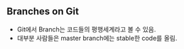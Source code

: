## Branches on Git

- Git에서 Branch는 코드들의 평행세계라고 볼 수 있음.
- 대부분 사람들은 master branch에는 stable한 code를 올림.

